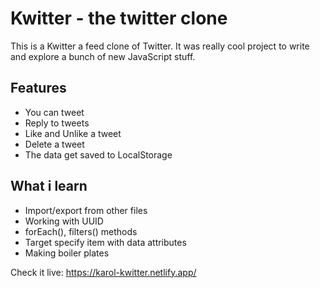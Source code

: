 
# Kwitter - the twitter clone

This is a Kwitter a feed clone of Twitter. It was really cool project to write and explore a bunch of new JavaScript stuff.

## Features

- You can tweet 
- Reply to tweets
- Like and Unlike a tweet
- Delete a tweet
- The data get saved to LocalStorage
## What i learn

- Import/export from other files
- Working with UUID 
- forEach(), filters() methods
- Target specify item with data attributes
- Making boiler plates

Check it live:
https://karol-kwitter.netlify.app/
